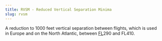 ```yaml
---
title: RVSM - Reduced Vertical Separation Minima
slug: rvsm
---
```


A reduction to 1000 feet vertical separation between flights, which
is used in Europe and on the North Atlantic, between [FL](fl.md)290 and FL410.
